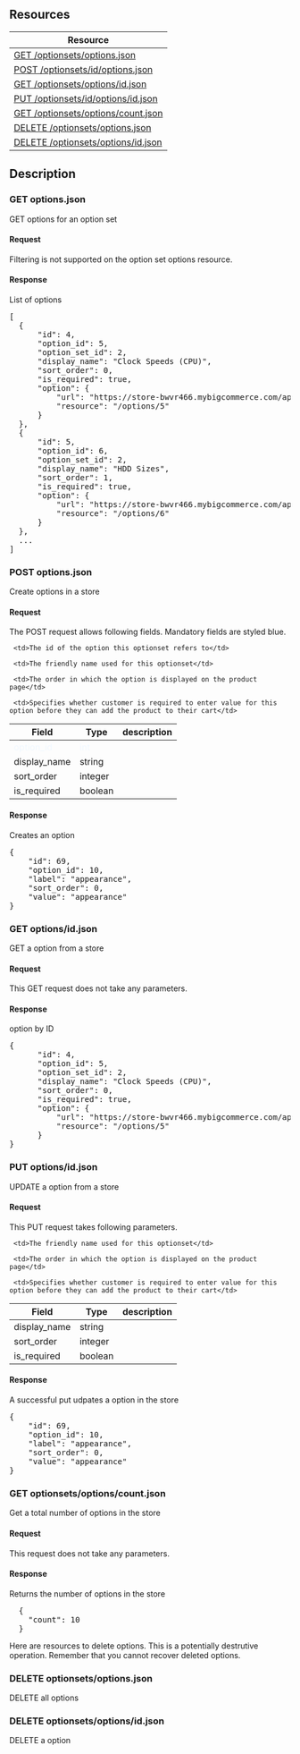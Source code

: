 ## Resources
<table class="table table-bordered ">
  <thead>
   <tr>
     <th>Resource</th>
   </tr>
 </thead>
 <tbody>
   <tr>
     <td><a href="#get-optionsetoptionsjson">GET  /optionsets/options.json</a></td>
     
   </tr>
   <tr>
     <td><a href="#post-optionsetoptionsjson">POST /optionsets/id/options.json </a></td>
     
   </tr>
   <tr>
     <td><a href="#get-optionsetoptionsidjson">GET /optionsets/options/id.json</a></td>
     
   </tr>
   <tr>
     <td><a href="#put-optionsetoptionsidjson">PUT /optionsets/id/options/id.json</a></td>
     
   </tr>
   <tr>
     <td><a href="#get-optionsetoptionscountjson">GET /optionsets/options/count.json</a></td>
     
   </tr>
   <tr>
     <td><a href="#delete-optionsetoptionsjson">DELETE /optionsets/options.json</a></td>
     
   </tr>
   <tr>
     <td><a href="#delete-optionsetoptionsidjson">DELETE /optionsets/options/id.json</a></td>
     
   </tr>
   
 </tbody>
</table>
   
## Description
### GET options.json
GET options for an option set

#### Request

Filtering is not supported on the option set options resource.

#### Response
List of options
<pre>
[
  {
      "id": 4,
      "option_id": 5,
      "option_set_id": 2,
      "display_name": "Clock Speeds (CPU)",
      "sort_order": 0,
      "is_required": true,
      "option": {
          "url": "https://store-bwvr466.mybigcommerce.com/api/v2/options/5.json",
          "resource": "/options/5"
      }
  },
  {
      "id": 5,
      "option_id": 6,
      "option_set_id": 2,
      "display_name": "HDD Sizes",
      "sort_order": 1,
      "is_required": true,
      "option": {
          "url": "https://store-bwvr466.mybigcommerce.com/api/v2/options/6.json",
          "resource": "/options/6"
      }
  },
  ...
]
</pre>

### POST options.json
Create options in a store

#### Request
The POST request allows following fields. Mandatory fields are styled blue.
<style type="text/css">
tr.mandatory {
  color: aliceblue;
}
</style>

<table class="table table-bordered ">
  <thead>
   <tr>
     <th style="width: 100px;">Field</th>
     <th style="width: 50px;">Type</th>
     <th>description</th>
   </tr>
  </thead>
  <tbody>
   
   <tr class="mandatory">
     <td>option_id</td>
     <td>int</td>
     
     <td>The id of the option this optionset refers to</td>
   </tr>
   
   <tr >
     <td>display_name</td>
     <td>string</td>
     
     <td>The friendly name used for this optionset</td>
   </tr>

   <tr >
     <td>sort_order</td>
     <td>integer</td>
     
     <td>The order in which the option is displayed on the product page</td>
   </tr>

   <tr >
     <td>is_required</td>
     <td>boolean</td>
     
     <td>Specifies whether customer is required to enter value for this option before they can add the product to their cart</td>
   </tr>
   
  </tbody>
</table>

#### Response
Creates an option
<pre>
{
    "id": 69,
    "option_id": 10,
    "label": "appearance",
    "sort_order": 0,
    "value": "appearance"
}
</pre>   

### GET options/id.json
GET a option from a store

#### Request
This GET request does not take any parameters.

#### Response
option by ID
<pre>
{
      "id": 4,
      "option_id": 5,
      "option_set_id": 2,
      "display_name": "Clock Speeds (CPU)",
      "sort_order": 0,
      "is_required": true,
      "option": {
          "url": "https://store-bwvr466.mybigcommerce.com/api/v2/options/5.json",
          "resource": "/options/5"
      }
}
</pre>    

### PUT options/id.json
UPDATE a option from a store

#### Request
This PUT request takes following parameters.
<table class="table table-bordered ">
  <thead>
   <tr>
     <th style="width: 100px;">Field</th>
     <th style="width: 50px;">Type</th>
     <th>description</th>
   </tr>
  </thead>
  <tbody>
   
   <tr >
     <td>display_name</td>
     <td>string</td>
     
     <td>The friendly name used for this optionset</td>
   </tr>

   <tr >
     <td>sort_order</td>
     <td>integer</td>
     
     <td>The order in which the option is displayed on the product page</td>
   </tr>

   <tr >
     <td>is_required</td>
     <td>boolean</td>
     
     <td>Specifies whether customer is required to enter value for this option before they can add the product to their cart</td>
   </tr>
   
  </tbody>
</table>

#### Response
A successful put udpates a option in the store 
<pre>
{
    "id": 69,
    "option_id": 10,
    "label": "appearance",
    "sort_order": 0,
    "value": "appearance"
}
</pre>
### GET optionsets/options/count.json
Get a total number of options in the store

#### Request
This request does not take any parameters.

#### Response
Returns the number of options in the store 
<pre>
  {
    "count": 10
  }
</pre>
Here are resources to delete options. This is a potentially destrutive operation. Remember that you cannot recover deleted options.

### DELETE optionsets/options.json
DELETE all options

### DELETE optionsets/options/id.json
DELETE a option

